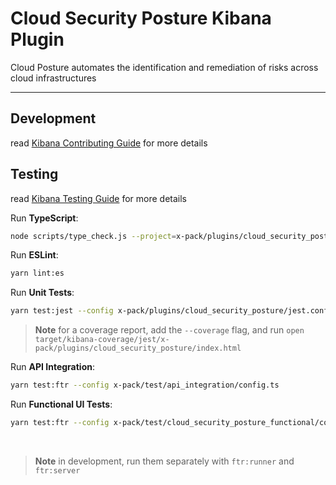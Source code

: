 # Cloud Security Posture Kibana Plugin

Cloud Posture automates the identification and remediation of risks across cloud infrastructures

---

## Development

read [Kibana Contributing Guide](https://github.com/elastic/kibana/blob/main/CONTRIBUTING.md) for more details

## Testing

read [Kibana Testing Guide](https://www.elastic.co/guide/en/kibana/current/development-tests.html) for more details

Run **TypeScript**:

```bash
node scripts/type_check.js --project=x-pack/plugins/cloud_security_posture/tsconfig.json
```

Run **ESLint**:

```bash
yarn lint:es
```

Run **Unit Tests**:

```bash
yarn test:jest --config x-pack/plugins/cloud_security_posture/jest.config.js
```

> **Note**
> for a coverage report, add the `--coverage` flag, and run `open target/kibana-coverage/jest/x-pack/plugins/cloud_security_posture/index.html`

Run **API Integration**:

```bash
yarn test:ftr --config x-pack/test/api_integration/config.ts
```

Run **Functional UI Tests**:

```bash
yarn test:ftr --config x-pack/test/cloud_security_posture_functional/config.ts
```

<br/>

> **Note**
> in development, run them separately with `ftr:runner` and `ftr:server`
